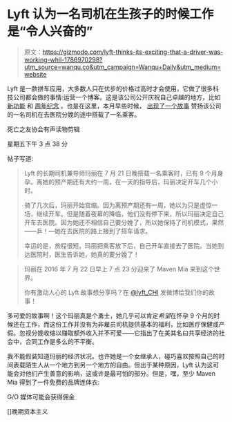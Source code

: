 # Lyft 认为一名司机在生孩子的时候工作是“令人兴奋的”

> 原文：<https://gizmodo.com/lyft-thinks-its-exciting-that-a-driver-was-working-whil-1786970298?utm_source=wanqu.co&utm_campaign=Wanqu+Daily&utm_medium=website>

Lyft 是一款拼车应用，大多数人只在优步的价格过高时才会使用，它做了很多科技公司都会做的事情:运营一个博客。这是该公司公开庆祝自己卓越的地方，比如 [新功能](https://blog.lyft.com/posts/add-a-stop) 和 [周年纪念](https://blog.lyft.com/posts/lyft-line-turns-two) 。也是在这里，本月早些时候， [出现了一个故事](https://blog.lyft.com/posts/2016/9/6/chicago-special-delivery) 赞扬该公司的一名司机在去医院分娩的途中搭载了一名乘客。

死亡之友协会有声读物剪辑

星期五下午 3 点 38 分

帖子写道:

> Lyft 的长期司机兼导师玛丽在 7 月 21 日晚搭载一名乘客时，已有 9 个月身孕。离她的预产期还有大约一周，在一天的指导后，玛丽决定开车几个小时。
> 
> 骑了几次后，玛丽开始宫缩。因为离预产期还有一周，她以为只是虚惊一场，继续开车。但是随着夜幕的降临，他们没有停下来，所以玛丽决定自己开车去医院。因为她还不相信自己要分娩了，所以她保持了司机模式，果然——乒！—她在去医院的路上接到了搭车请求。
> 
> 幸运的是，旅程很短。玛丽把乘客放下后，自己开车直接去了医院。当她到达医院时，医生告诉她，她真的要分娩了！

> 玛丽在 2016 年 7 月 22 日早上 7 点 23 分迎来了 Maven Mia 来到这个世界。
> 
> 你有激动人心的 Lyft 故事想分享吗？在 [@lyft_CHI](https://twitter.com/lyft_CHI) 发微博给我们你的故事！

多可爱的故事啊！这个玛丽真是个勇士，她几乎可以肯定*希望*在怀孕 9 个月的时候还在工作，而这份工作并没有为非雇员司机提供基本的福利，比如医疗保健或产假。忽视分娩收缩以赚取额外收入并不可爱——它指出了在美其名曰共享经济的社会中，合同工作是多么的不平衡。

我不能假装知道玛丽的经济状况。也许她是一个女继承人，碰巧喜欢按照自己的时间表载陌生人从一个地方到另一个地方的自由。但出于某种原因，Lyft 认为这可能会对他们产生善意的影响，这或许是最可怕的部分。但是，嘿，至少 Maven Mia 得到了一件免费的品牌连体衣:

G/O 媒体可能会获得佣金

[]晚期资本主义